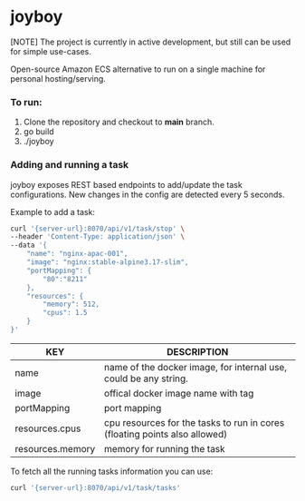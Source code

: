 # joyboy
[NOTE] The project is currently in active development, but still can be used for simple use-cases.

Open-source Amazon ECS alternative to run on a single machine for personal hosting/serving.

### To run:
1. Clone the repository and checkout to **main** branch.
2. go build
3. ./joyboy

### Adding and running a task
joyboy exposes REST based endpoints to add/update the task configurations. New changes in the config are detected every 5 seconds.

Example to add a task:
```sh
curl '{server-url}:8070/api/v1/task/stop' \
--header 'Content-Type: application/json' \
--data '{
    "name": "nginx-apac-001",
    "image": "nginx:stable-alpine3.17-slim",
    "portMapping": {
        "80":"8211"
    },
    "resources": {
        "memory": 512,
        "cpus": 1.5
    }
}'
```

| **KEY**  |  **DESCRIPTION** |
|---|---|
| name  | name of the docker image, for internal use, could be any string.  |
| image  | offical docker image name with tag  |
|  portMapping | port mapping  |
|  resources.cpus | cpu resources for the tasks to run in cores (floating points also allowed)  |
|  resources.memory | memory for running the task  |


To fetch all the running tasks information you can use:
```sh
curl '{server-url}:8070/api/v1/task/tasks'
```